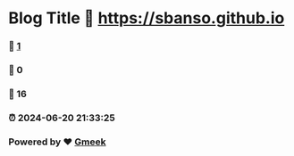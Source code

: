 # Blog Title :link: https://sbanso.github.io 
### :page_facing_up: [1](https://sbanso.github.io/tag.html) 
### :speech_balloon: 0 
### :hibiscus: 16 
### :alarm_clock: 2024-06-20 21:33:25 
### Powered by :heart: [Gmeek](https://github.com/Meekdai/Gmeek)
